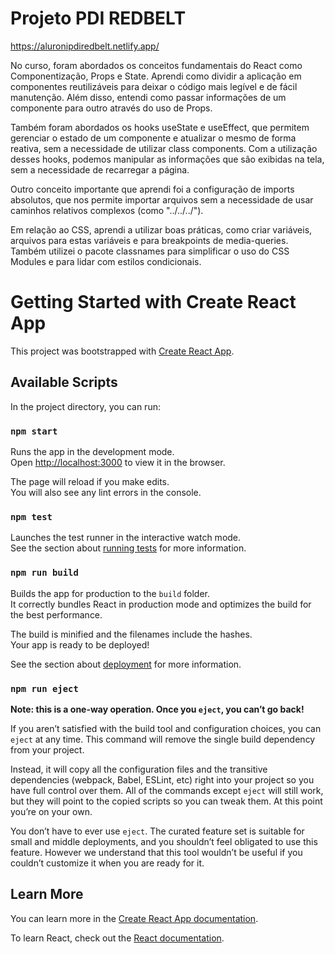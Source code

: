 # Projeto PDI REDBELT

https://aluronipdiredbelt.netlify.app/

No curso, foram abordados os conceitos fundamentais do React como Componentização, Props e State. Aprendi como dividir a aplicação em componentes reutilizáveis para deixar o código mais legível e de fácil manutenção. Além disso, entendi como passar informações de um componente para outro através do uso de Props.

Também foram abordados os hooks useState e useEffect, que permitem gerenciar o estado de um componente e atualizar o mesmo de forma reativa, sem a necessidade de utilizar class components. Com a utilização desses hooks, podemos manipular as informações que são exibidas na tela, sem a necessidade de recarregar a página.

Outro conceito importante que aprendi foi a configuração de imports absolutos, que nos permite importar arquivos sem a necessidade de usar caminhos relativos complexos (como "../../../").

Em relação ao CSS, aprendi a utilizar boas práticas, como criar variáveis, arquivos para estas variáveis e para breakpoints de media-queries. Também utilizei o pacote classnames para simplificar o uso do CSS Modules e para lidar com estilos condicionais.

# Getting Started with Create React App

This project was bootstrapped with [Create React App](https://github.com/facebook/create-react-app).

## Available Scripts

In the project directory, you can run:

### `npm start`

Runs the app in the development mode.\
Open [http://localhost:3000](http://localhost:3000) to view it in the browser.

The page will reload if you make edits.\
You will also see any lint errors in the console.

### `npm test`

Launches the test runner in the interactive watch mode.\
See the section about [running tests](https://facebook.github.io/create-react-app/docs/running-tests) for more information.

### `npm run build`

Builds the app for production to the `build` folder.\
It correctly bundles React in production mode and optimizes the build for the best performance.

The build is minified and the filenames include the hashes.\
Your app is ready to be deployed!

See the section about [deployment](https://facebook.github.io/create-react-app/docs/deployment) for more information.

### `npm run eject`

**Note: this is a one-way operation. Once you `eject`, you can’t go back!**

If you aren’t satisfied with the build tool and configuration choices, you can `eject` at any time. This command will remove the single build dependency from your project.

Instead, it will copy all the configuration files and the transitive dependencies (webpack, Babel, ESLint, etc) right into your project so you have full control over them. All of the commands except `eject` will still work, but they will point to the copied scripts so you can tweak them. At this point you’re on your own.

You don’t have to ever use `eject`. The curated feature set is suitable for small and middle deployments, and you shouldn’t feel obligated to use this feature. However we understand that this tool wouldn’t be useful if you couldn’t customize it when you are ready for it.

## Learn More

You can learn more in the [Create React App documentation](https://facebook.github.io/create-react-app/docs/getting-started).

To learn React, check out the [React documentation](https://reactjs.org/).
